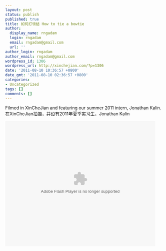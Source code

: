 ```yaml
---
layout: post
status: publish
published: true
title: 如何打领结 How to tie a bowtie
author:
  display_name: rngadam
  login: rngadam
  email: rngadam@gmail.com
  url: ''
author_login: rngadam
author_email: rngadam@gmail.com
wordpress_id: 1306
wordpress_url: http://xinchejian.com/?p=1306
date: '2011-08-10 10:36:57 +0800'
date_gmt: '2011-08-10 02:36:57 +0800'
categories:
- Uncategorized
tags: []
comments: []
---
```

<p><!--:en-->Filmed in XinCheJian and featuring our summer 2011 intern, Jonathan Kalin.<!--:--><br />
<!--:zh-->在XinCheJian拍摄，并设有2011年夏季实习生，Jonathan Kalin<!--:--> </p>
<p><embed type="application/x-shockwave-flash" width="480" height="400" src="http://player.youku.com/player.php/sid/XMjkxNjg0ODE2/v.swf" allowfullscreen="true" quality="high" align="middle" allowscriptaccess="always"></embed></p>
